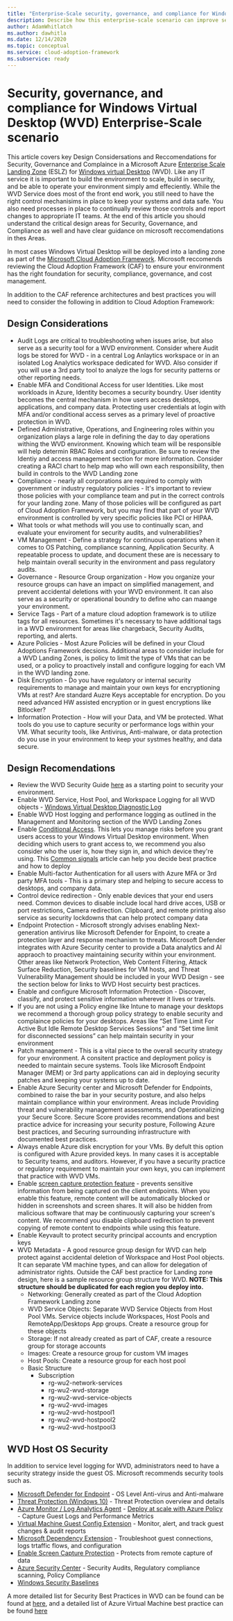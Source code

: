```yaml
---
title: "Enterprise-Scale security, governance, and compliance for Windows Virtual Desktop"
description: Describe how this enterprise-scale scenario can improve security, governance, and compliance of <Insert Scenario Name>
author: AdamWhitlatch
ms.author: dawhitla
ms.date: 12/14/2020
ms.topic: conceptual
ms.service: cloud-adoption-framework
ms.subservice: ready
---
```

 


# Security, governance, and compliance for Windows Virtual Desktop (WVD) Enterprise-Scale scenario

This article covers key Design Considersations and Reccomendations for Security, Governance and Complaince in a Microsoft Azure [Enterprise Scale Landing Zone](https://docs.microsoft.com/en-us/azure/cloud-adoption-framework/ready/enterprise-scale/architecture) (ESLZ) for [Windows virtual Desktop](https://docs.microsoft.com/en-us/azure/virtual-desktop/overview) (WVD). Like any IT service it is important to build the environment to scale, build in security, and be able to operate your environment simply amd effeciently. While the WVD Service does most of the front end work, you still need to have the right control mechanisims in place to keep your systems and data safe. You also need processes in place to continually review those controls and report changes to appropriate IT teams. At the end of this article you should understand the critical design areas for Security, Governance, and Compliance as well and have clear guidance on microsoft reccomendations in thes Areas.

  

In most cases Windows Virtual Desktop will be deployed into a landing zone as part of the [Microsoft Cloud Adoption Framework](https://docs.microsoft.com/azure/cloud-adoption-framework/overview). Microsoft reccomends reviewing the Cloud Adoption Framework (CAF) to ensure your environment has the right foundation for security, compliance, governance, and cost management.

  

In addition to the CAF reference architectures and best practices you will need to consider the following in addition to Cloud Adoption Framework:

## **Design Considerations**



- Audit Logs are critical to troubleshooting when issues arise, but also serve as a security tool for a WVD environment. Consider where Audit logs be stored for WVD - in a central Log Anlaytics workspace or in an isolated Log Analytics workspace dedicated for WVD. Also consider if you will use a 3rd party tool to analyze the logs for security patterns or other reporting needs.  
- Enable MFA and Conditional Access for user Identities. Like most workloads in Azure, Identity becomes a security boundry. User identity becomes the central mechanism in how users access desktops, applications, and company data. Protecting user credentials at login with MFA and/or conditional access serves as a primary level of proactive protection in WVD.  
- Defined Administrative, Operations, and Engineering roles within you organization plays a large role in defining the day to day operations withing the WVD environment. Knowing which team will be responsible will help determin RBAC Roles and configuration. Be sure to review the Identiy and access management section for more information. Consider creating a RACI chart to help map who will own each responsibility, then build in controls to the WVD Landing zone 
- Compliance - nearly all corporations are required to comply with government or industry regulatory policies - It's important to review those policies with your compliance team and put in the correct controls for your landing zone. Many of those policies will be configured as part of Cloud Adoption Framework, but you may find that part of your WVD environment is controlled by very specific policies like PCI or HIPAA. 
- What tools or what methods will you use to continually scan, and evaluate your enviroment for security audits, and vulnerabilities? 
- VM Management - Define a strategy for continuous operations when it comes to OS Patching, compliance scanning, Application Security. A repeatable process to update, and document these are is necessary  to help maintain overall security in the environment and pass regulatory audits.  
- Governance - Resource Group organization - How you organize your resource groups can have an impact on simplified management, and prevent accidental deletions with your WVD environment. It can also serve as a security or operational boundry to define who can maange your environment.
- Service Tags - Part of a mature cloud adoption framework is to utilize tags for all resources. Sometimes it's necessary to have additional tags in a WVD environment for areas like chargeback, Security Audits, reporting, and alerts.  
- Azure Policies - Most Azure Policies will be defined in your Cloud Adoptions Framework decsions. Additional areas to consider include for a WVD Landing Zones, is policy to limit the type of VMs that can be used, or a policy to proactively install and configure logging for each VM in the WVD landing zone.
- Disk Encryption - Do you have regulatory or internal security requirements to manage and maintain your own keys for encryptioning VMs at rest? Are standard Auzre Keys acceptable for encryption. Do you need advanced HW assisted encryption or in guest encryptions like Bitlocker? 
- Information Protection - How will your Data, and VM be protected. What tools do you use to capture security or performance logs within your VM. What security tools, like Antivirus, Anti-malware, or data protection do you use in your environment to keep your systmes healthy, and data secure.



## **Design Recomendations**

- Review the WVD Security Guide [here](https://docs.microsoft.com/azure/virtual-desktop/security-guide) as a starting point to security your environment. 
- Enable WVD Service, Host Pool, and Workspace Logging for all WVD objects - [Windows Virtual Desktop Diagnostic Log](https://docs.microsoft.com/azure/virtual-desktop/diagnostics-log-analytics)
- Enable WVD Host logging and performance logging as outlined in the Management and Monitoring section of the WVD Landing Zones
- Enable [Conditional Access](https://docs.microsoft.com/en-us/azure/active-directory/conditional-access/overview). This lets you manage risks before you grant users access to your Windows Virtual Desktop environment. When deciding which users to grant access to, we recommend you also consider who the user is, how they sign in, and which device they're using. This [Common signals](https://docs.microsoft.com/azure/active-directory/conditional-access/overview#common-signals) article can help you decide best practice and how to deploy
- Enable Multi-factor Authentication for all users with Azure MFA or 3rd party MFA tools - This is a primary step and helping to secure access to desktops, and company data. 
- Control device redirection - Only enable devices that your end users need. Common devices to disable include local hard drive acces, USB or port restrictions, Camera redirection. Clipboard, and remote printing also service as security lockdowns that can help protect company data
- Endpoint Protection - Microsoft strongly advises enabling Next-generation antivirus like Microsoft Defender for Enpoint, to create a protection layer and response mechanism to threats. Microsoft Defender integrates with Azure Security center to provide a Data analytics and AI appraoch to proactivey maintaining security within your environment. Other areas like Network Protection, Web Content Filtering, Attack Surface Reduction, Security baselines for VM hosts, and Threat Vulnerability Management should be included in your WVD Design - see the section below for links to WVD Host secuirty best practices.
- Enable and configure Microsoft Information Protection - Discover, classify, and protect sensitive information wherever it lives or travels.
- If you are not using a Policy engine like Intune to manage your desktops we recommend a thorough group policy strategy to enable security and complaince policies for your desktops. Areas like “Set Time Limit For Active But Idle Remote Desktop Services Sessions” and “Set time limit for disconnected sessions” can help maintain security in your environment
- Patch management - This is a vital piece to the overall security strategy for your environment. A consitent practice and deployment policy is needed to maintain secure systems. Tools like Microsoft Endpoint Manager (MEM) or 3rd party applications can aid in deploying security patches and keeping your systems up to date.
- Enable Azure Security center and Microsoft Defender for Endpoints, combined to raise the bar in your security posture, and also helps maintain compliance within your environment. Areas include Providing threat and vulnerability management assessments, and Operationalizing your Secure Score. Secure Score provides recommendations and best practice advice for increasing your security posture, Following Azure best practices, and Securing surrounding infrastructure with documented best practices. 
- Always enable Azure disk encryption for your VMs.  By defult this option is configured with Azure provided keys. In many cases it is acceptable to Security teams, and auditors. However, if you have a security practice or regulatory requirement to maintain your own keys, you can implement that practice with WVD VMs.   
- Enable [screen capture protection feature](https://docs.microsoft.com/azure/virtual-desktop/security-guide#session-host-security-best-practices) - prevents sensitive information from being captured on the client endpoints. When you enable this feature, remote content will be automatically blocked or hidden in screenshots and screen shares. It will also be hidden from malicious software that may be continuously capturing your screen's content. We recommend you disable clipboard redirection to prevent copying of remote content to endpoints while using this feature.
- Enable Keyvault to protect security principal accounts and encryption keys
- WVD Metadata - A good resource group design for WVD can help protect against accidental deletion of Workspace and Host Pool objects. It can separate VM machine types, and can allow for delegation of administrator rights. Outside the CAF best practice for Landing zone design, here is a sample resource group structure for WVD.   **NOTE:  This structure should be duplicated for each region you deploy into.**
    - Networking:  Generally created as part of the Cloud Adoption Framework Landing zone
    - WVD Service Objects:  Separate WVD Service Objects from Host Pool VMs.  Service objects include Workspaces, Host Pools and RemoteApp/Desktops App groups. Create a resource group for these objects
    - Storage:  If not already created as part of CAF, create a resource group for storage accounts
    - Images:  Create a resource group for custom VM images
    - Host Pools:  Create a resource group for each host pool
    - Basic Structure
        - Subscription
            - rg-wu2-network-services
            - rg-wu2-wvd-storage
            - rg-wu2-wvd-service-objects
            - rg-wu2-wvd-images
            - rg-wu2-wvd-hostpool1
            - rg-wu2-wvd-hostpool2
            - rg-wu2-wvd-hostpool3

 
            
## **WVD Host OS Security**

In addition to service level logging for WVD, administrators need to have a security strategy inside the guest OS. Microsoft recommends security tools such as.  

- [Microsoft Defender for Endpoint](https://docs.microsoft.com/en-us/windows/security/threat-protection/microsoft-defender-antivirus/deployment-vdi-microsoft-defender-antivirus) - OS Level Anti-virus and Anti-malware
- [Threat Protection (Windows 10)](https://docs.microsoft.com/en-us/windows/security/threat-protection/) - Threat Protection overview and details
- [Azure Monitor  / Log Analytics Agent](https://docs.microsoft.com/en-us/azure/azure-monitor/deploy)   - [Deploy at scale with Azure Policy](https://docs.microsoft.com/en-us/azure/azure-monitor/deploy-scale) - Capture Guest Logs and Performance Metrics
- [Virtual Machine Guest Config Extension](https://docs.microsoft.com/en-us/azure/governance/policy/concepts/guest-configuration#enable-guest-configuration) - Monitor, alert, and track guest changes & audit reports
- [Microsoft Dependency Extension](https://docs.microsoft.com/en-us/azure/virtual-machines/extensions/agent-dependency-windows) - Troubleshoot guest connections, logs trtaffic flows, and configuration
- [Enable Screen Capture Protection](https://docs.microsoft.com/en-us/azure/virtual-desktop/security-guide#:~:text=Azure%20security%20best%20practices.%20Windows%20Virtual%20Desktop%20is,Virtual%20Desktop%20fits%20into%20your%20larger%20Azure%20ecosystem) - Protects from remote capture of data
- [Azure Security Center](https://docs.microsoft.com/en-us/azure/security-center/security-center-services?tabs=features-windows) - Security Audits, Regulatory compliance scanning, Policy Compliance
- [Windows Security Baselines](https://docs.microsoft.com/en-us/windows/security/threat-protection/windows-security-baselines)

A more detailed list for Security Best Practices in WVD can be found can be found at [here](https://docs.microsoft.com/en-us/azure/virtual-desktop/security-guide#session-host-security-best-practices), and a detailed list of Azure Virtual Machine best practice can be found [here](https://docs.microsoft.com/en-us/azure/virtual-machines/security-recommendations)
